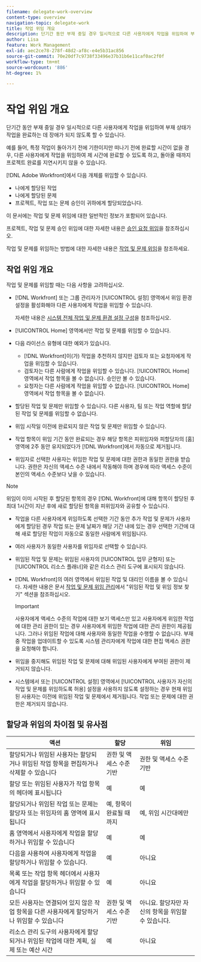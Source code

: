 ```yaml
---
filename: delegate-work-overview
content-type: overview
navigation-topic: delegate-work
title: 작업 위임 개요
description: 단기간 동안 부재 중일 경우 일시적으로 다른 사용자에게 작업을 위임하여 부재 상태가 작업을 완료하는 데 장애가 되지 않도록 할 수 있습니다.
author: Lisa
feature: Work Management
exl-id: aec2ce78-278f-48d2-af8c-e4e5b31ac856
source-git-commit: 70e20df7c9738f33496e37b31b6e11caf0ac2f0f
workflow-type: tm+mt
source-wordcount: '886'
ht-degree: 1%

---
```


# 작업 위임 개요

단기간 동안 부재 중일 경우 일시적으로 다른 사용자에게 작업을 위임하여 부재 상태가 작업을 완료하는 데 장애가 되지 않도록 할 수 있습니다.

예를 들어, 특정 작업이 돌아가기 전에 기한이지만 떠나기 전에 완료할 시간이 없을 경우, 다른 사용자에게 작업을 위임하여 제 시간에 완료할 수 있도록 하고, 돌아올 때까지 프로젝트 완료를 지연시키지 않을 수 있습니다.

[!DNL Adobe Workfront]에서 다음 개체를 위임할 수 있습니다.

<!--
  <li data-mc-conditions="QuicksilverOrClassic.Draft mode"> <p>Projects where you are designated as the Project Owner (not yet, not for the MVP)</p> </li>
  -->

* 나에게 할당된 작업
* 나에게 할당된 문제
* 프로젝트, 작업 또는 문제 승인이 귀하에게 할당되었습니다.

이 문서에는 작업 및 문제 위임에 대한 일반적인 정보가 포함되어 있습니다.

프로젝트, 작업 및 문제 승인 위임에 대한 자세한 내용은 [승인 요청 위임](../../review-and-approve-work/manage-approvals/delegate-approval-requests.md)을 참조하십시오.

작업 및 문제를 위임하는 방법에 대한 자세한 내용은 [작업 및 문제 위임](../../manage-work/delegate-work/how-to-delegate-work.md)을 참조하세요.

## 작업 위임 개요

작업 및 문제를 위임할 때는 다음 사항을 고려하십시오.

* [!DNL Workfront] 또는 그룹 관리자가 [!UICONTROL 설정] 영역에서 위임 환경 설정을 활성화해야 다른 사용자에게 작업을 위임할 수 있습니다.

  자세한 내용은 [시스템 전체 작업 및 문제 환경 설정 구성](../../administration-and-setup/set-up-workfront/configure-system-defaults/set-task-issue-preferences.md)을 참조하십시오.

* [!UICONTROL Home] 영역에서만 작업 및 문제를 위임할 수 있습니다.
* 다음 라이선스 유형에 대한 예외가 있습니다.

   * [!DNL Workfront]이(가) 작업을 추천하지 않지만 검토자 또는 요청자에게 작업을 위임할 수 있습니다.
   * 검토자는 다른 사람에게 작업을 위임할 수 있습니다. [!UICONTROL Home] 영역에서 작업 항목을 볼 수 없습니다. 승인만 볼 수 있습니다.
   * 요청자는 다른 사람에게 작업을 위임할 수 없습니다. [!UICONTROL Home] 영역에서 작업 항목을 볼 수 없습니다.
* 할당된 작업 및 문제만 위임할 수 있습니다. 다른 사용자, 팀 또는 작업 역할에 할당된 작업 및 문제를 위임할 수 없습니다.
* 위임 시작일 이전에 완료되지 않은 작업 및 문제만 위임할 수 있습니다.
* 작업 항목이 위임 기간 동안 완료되는 경우 해당 항목은 피위임자와 피할당자의 [홈] 영역에 2주 동안 유지되었다가 [!DNL Workfront]에서 자동으로 제거됩니다.
* 위임자로 선택한 사용자는 위임한 작업 및 문제에 대한 권한과 동일한 권한을 받습니다. 권한은 자신의 액세스 수준 내에서 작동해야 하며 경우에 따라 액세스 수준이 본인의 액세스 수준보다 낮을 수 있습니다.

>[!NOTE]
>
>  위임이 이미 시작된 후 할당된 항목의 경우 [!DNL Workfront]에 대해 항목이 할당된 후 최대 1시간이 지난 후에 새로 할당된 항목을 피위임자와 공유할 수 있습니다.

* 작업을 다른 사용자에게 위임하도록 선택한 기간 동안 추가 작업 및 문제가 사용자에게 할당된 경우 작업 또는 문제 날짜가 해당 기간 내에 있는 경우 선택한 기간에 대해 새로 할당된 작업이 자동으로 동일한 사람에게 위임됩니다.
* 여러 사용자가 동일한 사용자를 위임자로 선택할 수 있습니다.
* 위임된 작업 및 문제는 위임된 사용자의 [!UICONTROL 업무 균형자] 또는 [!UICONTROL 리소스 플래너]와 같은 리소스 관리 도구에 표시되지 않습니다.
* [!DNL Workfront]의 여러 영역에서 위임된 작업 및 대리인 이름을 볼 수 있습니다. 자세한 내용은 문서 [작업 및 문제 위임 관리](../delegate-work/how-to-delegate-work.md)에서 &quot;위임된 작업 및 위임 정보 찾기&quot; 섹션을 참조하십시오.


  >[!IMPORTANT]
  >
  >  사용자에게 액세스 수준의 작업에 대한 보기 액세스만 있고 사용자에게 위임한 작업에 대한 관리 권한이 있는 경우 사용자에게 위임한 작업에 대한 관리 권한이 제공됩니다. 그러나 위임된 작업에 대해 사용자와 동일한 작업을 수행할 수 없습니다. 부재 중 작업을 업데이트할 수 있도록 시스템 관리자에게 작업에 대한 편집 액세스 권한을 요청해야 합니다.

* 위임을 중지해도 위임된 작업 및 문제에 대해 위임된 사용자에게 부여된 권한이 제거되지 않습니다.
* 시스템에서 또는 [!UICONTROL 설정] 영역에서 [!UICONTROL 사용자가 자신의 작업 및 문제를 위임하도록 허용] 설정을 사용하지 않도록 설정하는 경우 현재 위임된 사용자는 이전에 위임된 작업 및 문제에서 제거됩니다. 작업 또는 문제에 대한 권한은 제거되지 않습니다.

## 할당과 위임의 차이점 및 유사점

| 액션 | 할당 | 위임 |
|--------------------------------------------------------------------------------------------------------------------------------|---------------------------------------|-----------------------------------------------------|
| 할당되거나 위임된 사용자는 할당되거나 위임된 작업 항목을 편집하거나 삭제할 수 있습니다 | 권한 및 액세스 수준 기반 | 권한 및 액세스 수준 기반 |
| 할당 또는 위임된 사용자가 작업 항목의 헤더에 표시됩니다 | 예 | 예 |
| 할당되거나 위임된 작업 또는 문제는 할당자 또는 위임자의 홈 영역에 표시됩니다 | 예, 항목이 완료될 때까지 | 예, 위임 시간대에만 |
| 홈 영역에서 사용자에게 작업을 할당하거나 위임할 수 있습니다 | 예 | 예 |
| 다음을 사용하여 사용자에게 작업을 할당하거나 위임할 수 있습니다. | 예 | 아니요 |
| 목록 또는 작업 항목 헤더에서 사용자에게 작업을 할당하거나 위임할 수 있습니다 | 예 | 아니요 |
| 모든 사용자는 연결되어 있지 않은 작업 항목을 다른 사용자에게 할당하거나 위임할 수 있습니다 | 권한 및 액세스 수준 기반 | 아니요. 할당자만 자신의 항목을 위임할 수 있습니다. |
| 리소스 관리 도구의 사용자에게 할당되거나 위임된 작업에 대한 계획, 실제 또는 예산 시간 | 예 | 아니요 |
